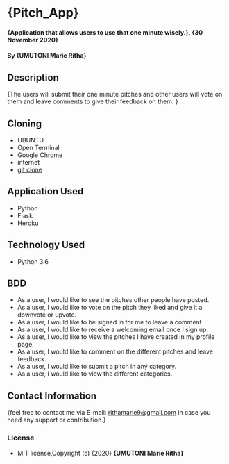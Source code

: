 # {Pitch_App}

#### {Application that allows users to use that one minute wisely.}, {30 November 2020}
#### By **{UMUTONI Marie Ritha}**

## Description

{The users will submit their one minute pitches and other users will vote on them and leave comments to give their feedback on them. }

## Cloning

* UBUNTU
* Open Terminal
* Google Chrome
* internet
* [git clone](https://github.com/UMUTONIRitha/Pitch-App.git)

## Application Used

* Python
* Flask
* Heroku

## Technology Used

* Python 3.6

## BDD

* As a user, I would like to see the pitches other people have posted.
* As a user, I would like to vote on the pitch they liked and give it a downvote or upvote.
* As a user, I would like to be signed in for me to leave a comment
* As a user, I would like to receive a welcoming email once I sign up.
* As a user, I would like to view the pitches I have created in my profile page.
* As a user, I would like to comment on the different pitches and leave feedback.
* As a user, I would like to submit a pitch in any category.
* As a user, I would like to view the different categories.


## Contact Information

{feel free to contact me via E-mail: rithamarie9@gmail.com in case you need any support or contribution.}

### License

* MIT license,Copyright (c) {2020} **{UMUTONI Marie Ritha}**